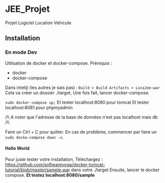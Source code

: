 # JEE_Projet
Projet Logiciel Location Vehicule

## Installation
### En mode Dev
Utilisation de docker et docker-compose.
Prérequis : 
- docker
- docker-compose

Dans inteliji (les autres je sais pas) :
`Build > Build Artifacts > LocaJee:war`
Cela va créer un dossier ./target,
Une fois fait, lancer docker-compose.

`sudo docker-compose up;`
Et tester localhost:8080 pour tomcat
Et tester localhost:8081 pour phpmyadmin

/!\ A noter que l'adresse de la base de données n'est pas localhost mais db /!\

Faire un Ctrl + C pour quitter.
En cas de problème, commencer par faire un `sudo docke-compose down -v`.

#### Hello World
Pour juste tester votre installation, 
Téléchargez : https://github.com/softwareyoga/docker-tomcat-tutorial/blob/master/sample.war dans votre ./target
Ensuite, lancer le docker compose.
**Et testez localhost:8080/sample**


